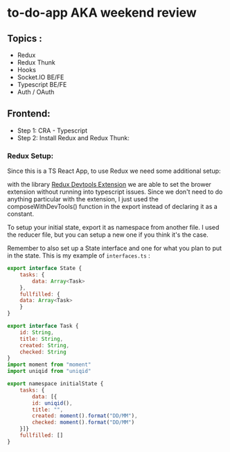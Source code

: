 # to-do-app AKA weekend review 
## Topics :
  - Redux 
  - Redux Thunk
  - Hooks
  - Socket.IO BE/FE
  - Typescript BE/FE
  - Auth / OAuth
## Frontend:
  - Step 1: CRA - Typescript 
  - Step 2: Install Redux and Redux Thunk: 
### Redux Setup: 
Since this is a TS React App, to use Redux we need some additional setup: 

with the library [Redux Devtools Extension](https://www.npmjs.com/package/redux-devtools-extension) we are able to set the brower extension without running into typescript issues. Since we don't need to do anything particular with the extension, I just used the composeWithDevTools() function in the export instead of declaring it as a constant.

To setup your initial state, export it as namespace from another file. I used the reducer file, but you can setup a new one if you think it's the case.

Remember to also set up a State interface and one for what you plan to put in the state. This is my example of  ```interfaces.ts``` : 
```js 
export interface State {
    tasks: {
        data: Array<Task>
    },
    fullfilled: {
    data: Array<Task>
    }
}

export interface Task {
    id: String,
    title: String,
    created: String,
    checked: String
}
import moment from "moment"
import uniqid from "uniqid"

export namespace initialState {
    tasks: {
        data: [{
        id: uniqid(),
        title: "",
        created: moment().format("DD/MM"),
        checked: moment().format("DD/MM")
    }]}
    fullfilled: []
}
```




